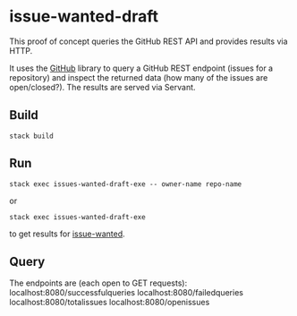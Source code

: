 # issue-wanted-draft
This proof of concept queries the GitHub REST API and provides results via HTTP.

It uses the [GitHub](https://github.com/phadej/github) library to query a GitHub REST endpoint (issues for a repository) and inspect the returned data (how many of the issues are open/closed?). The results are served via Servant.

## Build
```
stack build
```

## Run
```
stack exec issues-wanted-draft-exe -- owner-name repo-name
```
or
```
stack exec issues-wanted-draft-exe
```
to get results for [issue-wanted](https://github.com/kowainik/issue-wanted).

## Query
The endpoints are (each open to GET requests):
localhost:8080/successfulqueries
localhost:8080/failedqueries
localhost:8080/totalissues
localhost:8080/openissues
